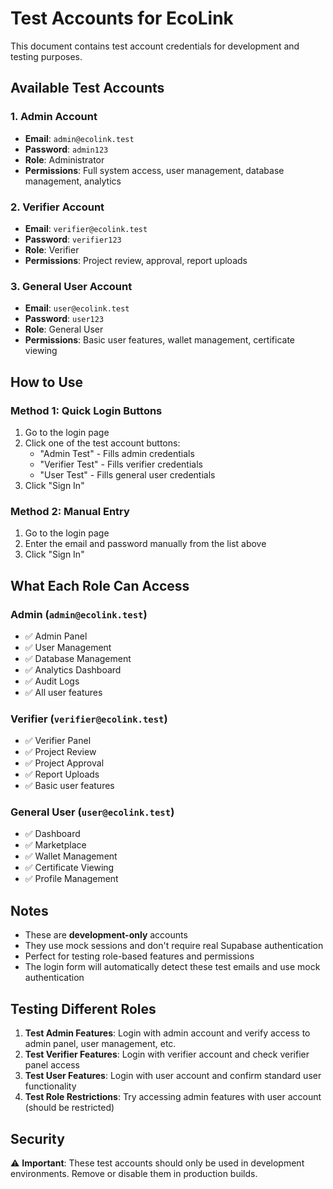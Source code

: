 # Test Accounts for EcoLink

This document contains test account credentials for development and testing purposes.

## Available Test Accounts

### 1. Admin Account

- **Email**: `admin@ecolink.test`
- **Password**: `admin123`
- **Role**: Administrator
- **Permissions**: Full system access, user management, database management, analytics

### 2. Verifier Account

- **Email**: `verifier@ecolink.test`
- **Password**: `verifier123`
- **Role**: Verifier
- **Permissions**: Project review, approval, report uploads

### 3. General User Account

- **Email**: `user@ecolink.test`
- **Password**: `user123`
- **Role**: General User
- **Permissions**: Basic user features, wallet management, certificate viewing

## How to Use

### Method 1: Quick Login Buttons

1. Go to the login page
2. Click one of the test account buttons:
   - "Admin Test" - Fills admin credentials
   - "Verifier Test" - Fills verifier credentials
   - "User Test" - Fills general user credentials
3. Click "Sign In"

### Method 2: Manual Entry

1. Go to the login page
2. Enter the email and password manually from the list above
3. Click "Sign In"

## What Each Role Can Access

### Admin (`admin@ecolink.test`)

- ✅ Admin Panel
- ✅ User Management
- ✅ Database Management
- ✅ Analytics Dashboard
- ✅ Audit Logs
- ✅ All user features

### Verifier (`verifier@ecolink.test`)

- ✅ Verifier Panel
- ✅ Project Review
- ✅ Project Approval
- ✅ Report Uploads
- ✅ Basic user features

### General User (`user@ecolink.test`)

- ✅ Dashboard
- ✅ Marketplace
- ✅ Wallet Management
- ✅ Certificate Viewing
- ✅ Profile Management

## Notes

- These are **development-only** accounts
- They use mock sessions and don't require real Supabase authentication
- Perfect for testing role-based features and permissions
- The login form will automatically detect these test emails and use mock authentication

## Testing Different Roles

1. **Test Admin Features**: Login with admin account and verify access to admin panel, user management, etc.
2. **Test Verifier Features**: Login with verifier account and check verifier panel access
3. **Test User Features**: Login with user account and confirm standard user functionality
4. **Test Role Restrictions**: Try accessing admin features with user account (should be restricted)

## Security

⚠️ **Important**: These test accounts should only be used in development environments. Remove or disable them in production builds.
